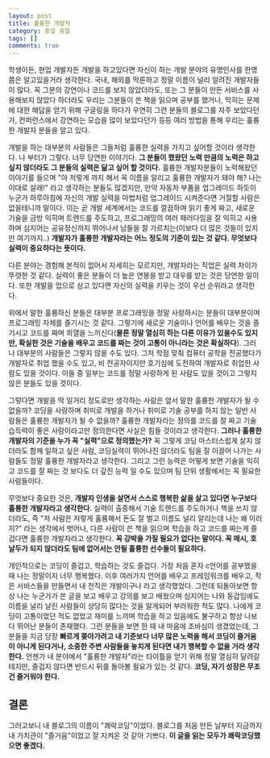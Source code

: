 ```yaml
---
layout: post
title: 훌륭한 개발자
category: 중얼 중얼
tags: []
comments: true
---
```

학생이든, 현업 개발자든 개발을 하고있다면 자신이 하는 개발 분야의 유명인사를 한명쯤은 알고있을거라 생각한다. 국내, 해외를 막론하고 정말 이름이 널리 알려진 개발자들이 많다. 꼭 그분의 강연이나 코드를 보지 않았더라도, 또는 그 분들이 만든 서비스를 사용해보지 않았다 하더라도 우리는 그분들이 쓴 책을 읽으며 공부를 했거나, 막히는 문제에 대한 해답을 얻기 위해 구글링을 하다가 우연히 그런 분들의 블로그를 자주 보았다던가, 컨퍼런스에서 강연하는 모습을 많이 보았다던가 등등 여러 방법을 통해 우리는 훌륭한 개발자 분들을 알고 있다.

개발을 하는 대부분의 사람들은 그들처럼 훌륭한 실력을 가지고 싶어할 것이라 생각한다. 나 부터가 그렇다. 너무 당연한 이야기다. **그 분들이 했왔던 노력 만큼의 노력은 하고 싶지 않더라도 그 분들의 실력은 닮고 싶어 할 것이다.** 훌륭한 개발자분들이 노력해왔던 이야기를 들으며 "아 저렇게 까지 해서 꼭 이름을 알리고 훌륭한 개발자가 돼야 해? 나는 이대로 살래!" 라고 생각하는 분들도 많겠지만, 만약 자동차 부품을 업그레이드 하듯이 누군가 하루아침에 자신의 개발 실력을 마법처럼 업그레이드 시켜준다면 거절할 사람은 없을테니까 말이다. 이는 곧 개발 세계에서는 코드를 깔끔하며 읽기 좋게 짜고, 새로운 기술을 금방 익히며 트렌드를 주도하고, 프로그래밍의 여러 패러다임을 잘 익히고 사용하며 심지어는 공유정신까지 뛰어나서 남들을 잘 가르치는(이보다 더 많은 것들이 있지만 여기까지..) **개발자가 훌륭한 개발자라는 어느 정도의 기준이 있는 것 같다. 무엇보다 실력이 중요하다는 뜻이다.** 

다른 분야는 경험해 본적이 없어서 자세히는 모르지만, 개발자라는 직업은 실력 차이가 뚜렷한 것 같다. 실력이 좋은 분들이 더 높은 연봉을 받고 대우를 받는 것은 당연한 일이다. 또한 개발을 업으로 삼고 있다면 자신의 실력을 키우는 것이 우선 순위라고 생각한다.

위에서 말한 훌륭하신 분들은 대부분 프로그래밍을 정말 사랑하시는 분들이 대부분이며 프로그래밍 자체를 즐기시는 것 같다. 그렇기에 새로운 기술이나 언어를 배우는 것을 즐기시고 코드를 짜며 희열을 느끼신다(**물론 정말 열심히 하는 다른 이유가 있을수도 있지만, 확실한 것은 기술을 배우고 코드를 짜는 것이 고통이 아니라는 것은 확실하다**). 그러나 대부분의 사람들은 그렇지 않을 수도 있다. 그저 학점 맞춰 컴퓨터 공학을 전공했다가 개발자로 취업 했을 수도 있고, 비 전공자이지만 호기심에 도전하여 개발자로 취업한 사람도 있을 것이다. 이들 중 일부는 코드를 정말 사랑하게 된 사람도 있을 것이고 그렇지 않은 분들도 있을 것이다. 

그렇다면 개발을 딱 일거리 정도로만 생각하는 사람은 앞서 말한 훌륭한 개발자가 될 수 없을까? 코딩을 사랑하며 취미로 개발을 하거나 취미로 기술 공부를 하지 않는 일반 사람들은 훌륭한 개발자가 될 수 없을까? 훌륭한 개발자라는 정의를 코드를 잘 짜고 기술 습득력이 좋은 사람이라고만 정의한다면 사실은 힘들 것이라고 생각한다. **그러나 훌륭한 개발자의 기준을 누가 꼭 "실력"으로 정의했는가?** 꼭 그렇게 코딩 마스터스럽게 살지 않더라도 함께 일하고 싶은 사람, 코딩실력이 뛰어나진 않더라도 팀을 잘 이끌어 나가는 사람들도 정말 훌륭한 개발자라고 생각한다. 그리고 그런 능력은 어떻게 보면 기술을 익히고 코드를 잘 짜는 것 보다도 더 갚진 능력 일 수도 있으며 팀 단위 생활에서는 꼭 필요한 사람들이다. 

무엇보다 중요한 것은, **개발자 인생을 살면서 스스로 행복한 삶을 살고 있다면 누구보다 훌륭한 개발자라고 생각한다.** 실력이 출중해서 기술 트렌드를 주도하거나 책을 쓰지 않더라도, 즉 "저 사람은 저렇게 훌륭해서 돈도 잘 벌고 이름도 널리 알리는데 나는 왜 이러지?" 라는 생각에서 벗어나, 다른 사람이 쓴 책을 읽으며 학습을 하고 코드를 짜는게 즐겁다면 훌륭한 개발자라고 생각한다. **꼭 강박을 가질 필요가 없다는 말이다. 꼭 메시, 호날두가 되지 않더라도 팀에 없어서는 안될 훌륭한 선수들이 필요하다.**

개인적으로는 코딩이 즐겁고, 학습하는 것도 즐겁다. 가장 처음 혼자 c언어를 공부했을 때 나는 정말이지 너무 행복했다. 이후 여러가지 언어를 배우고 프레임워크를 배우고, 작은 서비스들을 만들면서 내 천직은 개발이구나 라고 생각했었다. 그런데 되돌아보면 항상 나는 누군가가 쓴 글을 보고 배우고 강의를 보고 배웠으며 심지어는 나와 동갑임에도 이름을 널리 날린 사람들이 상당히 많다는 것을 알게되어 부러워한 적도 많다. 나에게 코딩이 고통이었던 적도 없었고 재미를 느끼며 학습을 하고 있음에도 불구하고 항상 나보다 뛰어난 분들이 존재했다. 그런 분들을 보면 한 때 내 마음에 조바심이 생겼었는데, 그분들을 지금 당장 **빠르게 쫒아가려고 내 기준보다 너무 많은 노력을 해서 코딩이 즐거움이 아니게 된다거나, 소중한 주변 사람들을 놓치게 된다면 내가 행복할 수 없을 거라 생각한다.** 언젠가 내 분야에서 "훌륭한 개발자"라는 타이틀을 얻기 위해 정말 열심히 달려갈테지만, 즐겁지 않다면 반드시 뒤를 돌아볼 필요가 있는 것 같다. **코딩, 자기 성장은 무조건 즐거워야 한다.**

## 결론
그러고보니 내 블로그의 이름이 "쾌락코딩"이었다. 블로그를 처음 만든 날부터 지금까지 내 가치관이 "즐거움"이었고 잘 지켜온 것 같아 기쁘다. **이 글을 읽는 모두가 쾌락코딩했으면 좋겠다.**